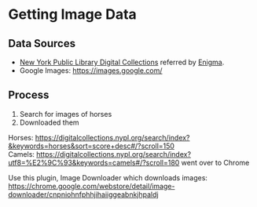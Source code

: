 # Getting Image Data

## Data Sources
* [New York Public Library Digital Collections](https://digitalcollections.nypl.org) referred by [Enigma](https://www.enigma.com). 
* Google Images:  https://images.google.com/

## Process

1.  Search for images of horses
2.  Downloaded them


Horses:  https://digitalcollections.nypl.org/search/index?&keywords=horses&sort=score+desc#/?scroll=150  
Camels:  https://digitalcollections.nypl.org/search/index?utf8=%E2%9C%93&keywords=camels#/?scroll=180
went over to Chrome

Use this plugin, Image Downloader which downloads images:  
https://chrome.google.com/webstore/detail/image-downloader/cnpniohnfphhjihaiiggeabnkjhpaldj

 
